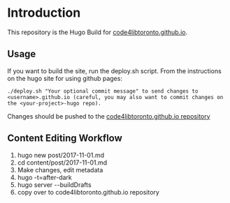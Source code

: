 # Introduction

This repository is the Hugo Build for [code4libtoronto.github.io](http://code4libtoronto.github.io).

## Usage

If you want to build the site, run the deploy.sh script. From the instructions on the hugo site for using github pages:

```
./deploy.sh "Your optional commit message" to send changes to <username>.github.io (careful, you may also want to commit changes on the <your-project>-hugo repo).

```

Changes should be pushed to the [code4libtoronto.github.io repository](https://github.com/code4libtoronto/code4libtoronto.github.io)

## Content Editing Workflow

1. hugo new post/2017-11-01.md
2. cd content/post/2017-11-01.md
3. Make changes, edit metadata
4. hugo -t=after-dark
5. hugo server --buildDrafts
6. copy over to code4libtoronto.github.io repository
